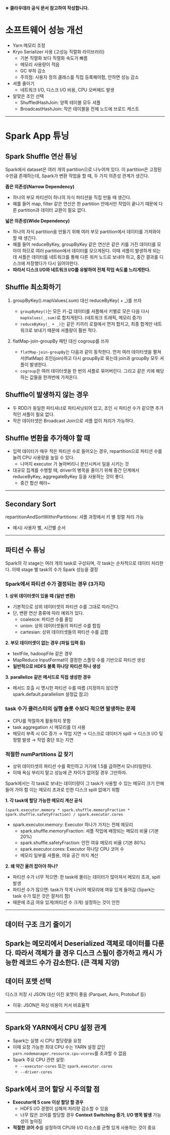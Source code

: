 **※ 클라우데라 공식 문서 참고하여 작성합니다.**

# 소프트웨어 성능 개선
- Yarn 메모리 조정
- Kryo Serializer 사용 (고성능 직렬화 라이브러리)
  - 기본 직렬화 보다 직렬화 속도가 빠름
  - 메모리 사용량이 적음
  - GC 부하 감소
  - 주의점: 사용자 정의 클래스를 직접 등록해야함, 안하면 성능 감소
- 셔플 줄이기
  - 네트워크 I/O, 디스크 I/O 비용, CPU 오버헤드 발생
- 알맞은 조인 선택 
  - ShuffledHashJoin: 양쪽 테이블 모두 셔플
  - BroadcastHashJoin: 작은 테이블을 전체 노드에 브로드 캐스트
  
---
# Spark App 튜닝

## Spark Shuffle 연산 튜닝
Spark에서 dataset은 여러 개의 partition으로 나누어져 있다. 이 partition은 고정된 수만큼 존재하는데, 
Spark가 변환 작업을 할 때, 두 가지 의존성 관계가 생긴다.

**좁은 의존성(Narrow Dependency)**
- 하나의 부모 파티션이 하나의 자식 파티션을 직접 만들 때 생긴다.
- 예를 들어 map, filter 같은 연산은 한 partition 안에서만 작업이 끝나기 때문에 다른 partition과 데이터 교환이 필요 없다.

**넓은 의존성(Wide Dependency)**
- 하나의 자식 partition을 만들기 위해 여러 부모 partition에서 데이터를 가져와야 할 때 생긴다.
- 예를 들어 reduceByKey, groupByKey 같은 연산은 같은 키를 가진 데이터를 모아야 하므로 여러 partition에서 데이터를 모으게된다. 
  이때 셔플이 발생하게 되는데 셔플은 데이터를 네트워크를 통해 다른 워커 노드로 보내야 하고, 중간 결과를 디스크에 저장했다가 다시 읽어야한다.
- **따라서 디스크 I/O와 네트워크 I/O를 유발하여 전체 작업 속도를 느리게한다.**

## Shuffle 최소화하기
1. groupByKey().mapValues(.sum) 대신 reduceByKey( + _)를 쓰자
   - `groupByKey()`는 모든 키-값 데이터를 셔플해서 키별로 모은 다음 다시 `mapValues(_.sum)`로 합치게된다. (네트워크 트래픽, 메모리 증가)
   - `reduceByKey(_ + _)`는 같은 키끼리 로컬에서 먼저 합치고, 최종 합계만 네트워크로 보내기 때문에 셔플량이 훨씬 적다.

2. flatMap-join-groupBy 패턴 대신 cogroup를 쓰자
   - `flatMap-join-groupBy`는 다음과 같이 동작한다. 먼저 여러 데이터셋을 펼쳐서(flatMap) 조인(join)하고 다시 groupBy로 묶는데 join과 groupBy 모두 셔플이 발생한다.
   - `cogroup`은 여러 데이터셋을 한 번의 셔플로 묶어버린다. 그리고 같은 키에 해당하는 값들을 한꺼번에 가져온다.

## Shuffle이 발생하지 않는 경우
- 두 RDD가 동일한 파티셔너로 파티셔닝되어 있고, 조인 시 파티션 수가 같으면 추가적인 셔플이 필요 없다.
- 작은 데이터셋은 Broadcast Join으로 셔플 없이 처리가 가능하다.

## Shuffle 변환을 추가해야 할 때
- 입력 데이터가 매우 적은 파티션 수로 들어오는 경우, repartition으로 파티션 수를 늘려 CPU 사용량을 높일 수 있다.
  - 나머지 executor 가 놀아버리니 분산시켜서 일을 시키는 것
- 대규모 집계를 수행할 때, driver의 병목을 줄이기 위해 중간 단계에서 reduceByKey, aggregateByKey 등을 사용하는 것이 좋다.
  - 중간 합산 해라~ 

---

## Secondary Sort
repartitionAndSortWithinPartitions: 셔플 과정에서 키 별 정렬 처리 가능 
- 예시) 사용자 별, 시간별 순서

---

## 파티션 수 튜닝
Spark의 각 stage는 여러 개의 task로 구성되며, 각 task는 순차적으로 데이터 처리한다.
이때 stage 별 task의 수가 Spark 성능을 결정

### Spark에서 파티션 수가 결정되는 경우 (3가지)
**1. 상위 데이터셋이 있을 때 (일반 변환)**
   - 기본적으로 상위 데이터셋의 파티션 수를 그대로 따라간다.
   - 단, 변환 연산 종류에 따라 예외가 있다.
     - coalesce: 파티션 수를 줄임
     - union: 상위 데이터셋들의 파티션 수를 합침
     - cartesian: 상위 데이터셋들의 파티션 수를 곱함

**2. 부모 데이터셋이 없는 경우 (파일 입력 등)**
   - textFile, hadoopFile 같은 경우
   - MapReduce InputFormat이 결정한 스플릿 수를 기반으로 파티션 생성
   - **일반적으로 HDFS 블록 하나당 파티션 하나 생성**

**3. parallelize 같은 메서드로 직접 생성한 경우**
   - 메서드 호출 시 명시한 파티션 수를 따름 (지정하지 않으면 spark.default.parallelism 설정값 참고)

### task 수가 클러스터의 실행 슬롯 수보다 적으면 발생하는 문제
- CPU를 적절하게 활용하지 못함
- task aggregation 시 메모리를 더 사용
- 메모리 부족 시 GC 증가 → 작업 지연 → 디스크로 데이터가 spill → 디스크 I/O 및 정렬 발생 → 작업 중단 또는 지연

### 적절한 numPartitions 값 찾기
- 상위 데이터셋의 파티션 수를 확인하고 거기에 1.5를 곱하면서 모니터링한다.
- 이때 욕심 부리지 말고 성능에 큰 차이가 없어질 경우 그만하자.

Spark에서는 각 task로 보내는 데이터량이 그 task가 사용할 수 있는 메모리 크기 안에 들어 가야 함
이는 메모리 초과로 인한 디스크 spill 없애기 위함

**1. 각 task에 할당 가능한 메모리 계산 공식**

```(spark.executor.memory * spark.shuffle.memoryFraction * spark.shuffle.safetyFraction) / spark.executor.cores```
- spark.executor.memory: Executor 하나가 가지는 전체 메모리
  - spark.shuffle.memoryFraction: 셔플 작업에 배정되는 메모리 비율 (기본 20%)
  - spark.shuffle.safetyFraction: 안전 여유 메모리 비율 (기본 80%)
  - spark.executor.cores: Executor 하나당 CPU 코어 수
  - 메모리 일부를 셔플용, 여유 공간 까지 계산

**2. 왜 약간 올려 잡아야 하나?**
  - 파티션 수가 너무 적으면: 한 task에 몰리는 데이터가 많아져서 메모리 초과, spill 발생
  - 파티션 수가 많으면: task가 작게 나뉘어 메모리에 여유 있게 들어감 (Spark는 task 수가 많은 것은 잘처리 함)
  - 때문에 조금 여유 있게(파티션 수 크게) 설정하는 것이 안전
  
---

## 데이터 구조 크기 줄이기
Spark는 메모리에서 Deserialized 객체로 데이터를 다룬다. 따라서 객체가 클 경우 디스크 스필이 증가하고 캐시 가능한 레코드 수가 감소한다.
(큰 객체 지양)
---
## 데이터 포맷 선택
디스크 저장 시 JSON 대신 이진 포맷이 좋음 (Parquet, Avro, Protobuf 등)
- 이유: JSON은 파싱 비용이 커서 비효율적

---
## Spark와 YARN에서 CPU 설정 관계
- Spark는 실행 시 CPU 할당량을 요청
- 이때 요청 가능한 최대 CPU 수는 YARN 설정 값인 `yarn.nodemanager.resource.cpu-vcores`를 초과할 수 없음
- Spark 주요 CPU 관련 설정:
  - `--executor-cores` 또는 `spark.executor.cores`
  - `--driver-cores`

## Spark에서 코어 할당 시 주의할 점
- **Executor에 5 core 이상 할당 할 경우**
  - HDFS I/O 경쟁이 심해져 처리량 감소할 수 있음
  - 너무 많은 코어를 할당할 경우 **Context Switching 증가**, **I/O 병목 발생** 가능성이 높아짐
- **적절한 코어 수**를 설정하여 CPU와 I/O 리소스를 균형 있게 사용하는 것이 중요
